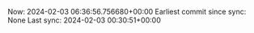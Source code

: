 Now: 2024-02-03 06:36:56.756680+00:00 Earliest commit since sync: None Last sync: 2024-02-03 00:30:51+00:00

